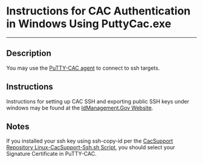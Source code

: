 # Instructions for CAC Authentication in Windows Using PuttyCac.exe

---

## Description

You may use the [PuTTY-CAC agent](https://www.github.com/NoMoreFood/putty-cac/releases) to connect to ssh targets.

## Instructions

Instructions for setting up CAC SSH and exporting public SSH keys under windows may be found at the [IdManagement.Gov Website](https://piv.idmanagement.gov/engineering/ssh/).

## Notes

If you installed your ssh key using ssh-copy-id per the [CacSupport Repository Linux-CacSupport-Ssh.sh Script](https://github.com/drpresq/cacsupport/blob/main/linux-cacsupport-ssh.sh), you should select your Signature Certificate in PuTTY-CAC.
